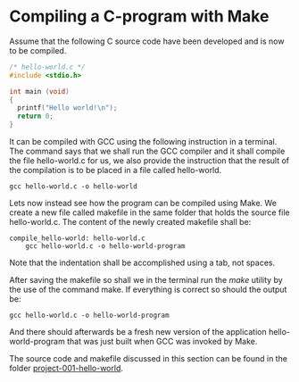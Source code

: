 # Compiling a C-program with Make

Assume that the following C source code have been developed and is now to be compiled.

```C
/* hello-world.c */
#include <stdio.h>

int main (void)
{
  printf("Hello world!\n");
  return 0;
}

```

It can be compiled with GCC using the following instruction in a terminal. The command says that we shall run the GCC compiler and it shall compile the file hello-world.c for us, we also provide the instruction that the result of the compilation is to be placed in a file called hello-world.

```console
gcc hello-world.c -o hello-world
```

Lets now instead see how the program can be compiled using Make. We create a new file called makefile in the same folder that holds the source file hello-world.c. The content of the newly created makefile shall be:

```make
compile_hello-world: hello-world.c
	gcc hello-world.c -o hello-world-program
```

Note that the indentation shall be accomplished using a tab, not spaces.

After saving the makefile so shall we in the terminal run the *make* utility by the use of the command make. If everything is correct so should the output be:

```console
gcc hello-world.c -o hello-world-program
```

And there should afterwards be a fresh new version of the application hello-world-program that was just built when GCC was invoked by Make.

The source code and makefile discussed in this section can be found in the folder [project-001-hello-world](projects/project-001-hello-world/).
